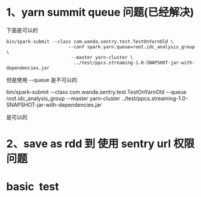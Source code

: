 
# 1、yarn summit queue 问题(已经解决)

下面是可以的
```
bin/spark-submit --class com.wanda.sentry.test.TestOnYarnOld \
                       --conf spark.yarn.queue=root.idc_analysis_group \
                        --master yarn-cluster \
                         ../test/ppcs.streaming-1.0-SNAPSHOT-jar-with-dependencies.jar 
```
但是使用  --queue 是不可以的

bin/spark-submit --class com.wanda.sentry.test.TestOnYarnOld --queue root.idc_analysis_group --master yarn-cluster ../test/ppcs.streaming-1.0-SNAPSHOT-jar-with-dependencies.jar

是可以的

# 2、save as rdd 到 使用 sentry url 权限问题


# basic  test
